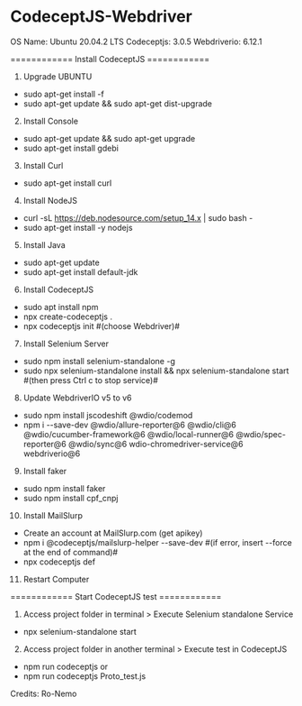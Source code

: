 # CodeceptJS-Webdriver
OS Name: Ubuntu 20.04.2 LTS
Codeceptjs: 3.0.5
Webdriverio: 6.12.1


============ Install CodeceptJS ============

1) Upgrade UBUNTU
- sudo apt-get install -f
- sudo apt-get update && sudo apt-get dist-upgrade

2) Install Console
- sudo apt-get update && sudo apt-get upgrade
- sudo apt-get install gdebi

3) Install Curl
- sudo apt-get install curl

4) Install NodeJS 
- curl -sL https://deb.nodesource.com/setup_14.x | sudo bash -
- sudo apt-get install -y nodejs

5) Install Java
- sudo apt-get update
- sudo apt-get install default-jdk

6) Install CodeceptJS 
- sudo apt install npm
- npx create-codeceptjs . 
- npx codeceptjs init #(choose Webdriver)# 

7) Install Selenium Server 
- sudo npm install selenium-standalone -g
- sudo npx selenium-standalone install && npx selenium-standalone start     #(then press Ctrl c to stop service)#

8) Update WebdriverIO v5 to v6
- sudo npm install jscodeshift @wdio/codemod
- npm i --save-dev @wdio/allure-reporter@6 @wdio/cli@6 @wdio/cucumber-framework@6 @wdio/local-runner@6 @wdio/spec-reporter@6 @wdio/sync@6 wdio-chromedriver-service@6 webdriverio@6

9) Install faker
- sudo npm install faker
- sudo npm install cpf_cnpj

10) Install MailSlurp
- Create an account at MailSlurp.com (get apikey)
- npm i @codeceptjs/mailslurp-helper --save-dev     #(if error, insert --force at the end of command)#
- npx codeceptjs def


11) Restart Computer

============ Start CodeceptJS test ============

1) Access project folder in terminal > Execute Selenium standalone Service
- npx selenium-standalone start

2) Access project folder in another terminal > Execute test in CodeceptJS
- npm run codeceptjs
or
- npm run codeceptjs Proto_test.js


Credits: Ro-Nemo
